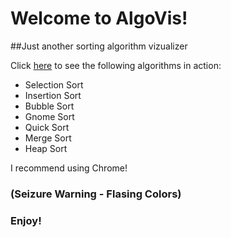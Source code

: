 # Welcome to AlgoVis!
##Just another sorting algorithm vizualizer

Click [here](https://jleckron.github.io/AlgoVis/) to see the following algorithms in action:
 - Selection Sort
 - Insertion Sort
 - Bubble Sort
 - Gnome Sort
 - Quick Sort
 - Merge Sort
 - Heap Sort

I recommend using Chrome!

### (Seizure Warning - Flasing Colors)
### Enjoy!
